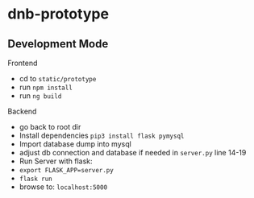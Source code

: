 # dnb-prototype

## Development Mode

Frontend

* cd to `static/prototype`
* run `npm install`
* run `ng build`

Backend

* go back to root dir
* Install dependencies `pip3 install flask pymysql`
* Import database dump into mysql 
* adjust db connection and database if needed in `server.py` line 14-19 
* Run Server with flask:
* `export FLASK_APP=server.py`
* `flask run`
* browse to: `localhost:5000`